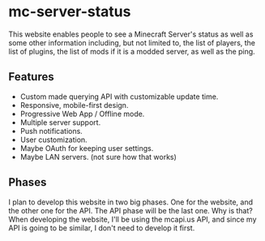 # mc-server-status

This website enables people to see a Minecraft Server's status as well as some
other information including, but not limited to, the list of players, the list
of plugins, the list of mods if it is a modded server, as well as the ping.

## Features
- Custom made querying API with customizable update time.
- Responsive, mobile-first design.
- Progressive Web App / Offline mode.
- Multiple server support.
- Push notifications.
- User customization.
- Maybe OAuth for keeping user settings.
- Maybe LAN servers. (not sure how that works)

## Phases

I plan to develop this website in two big phases. One for
the website, and the other one for the API. The API phase
will be the last one. Why is that? When developing the
website, I'll be using the mcapi.us API, and since my API
is going to be similar, I don't need to develop it first.

